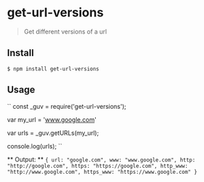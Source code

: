 # get-url-versions
> Get different versions of a url

## Install

``
$ npm install get-url-versions
``

## Usage
``
const _guv = require('get-url-versions');

var my_url = 'www.google.com'

var urls = _guv.getURLs(my_url);

console.log(urls);
``

** Output: **
``
{
    url: "google.com",
    www: "www.google.com",
    http: "http://google.com",
    https: "https://google.com",
    http_www: "http://www.google.com",
    https_www: "https://www.google.com"
}
``